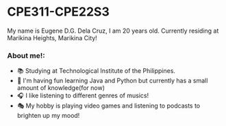 # CPE311-CPE22S3
My name is Eugene D.G. Dela Cruz, I am 20 years old. Currently residing at Marikina Heights, Marikina City!

### About me!:
- :books: Studying at Technological Institute of the Philippines.
- :cowboy_hat_face: I'm having fun learning Java and Python but currently has a small amount of knowledge(for now)
- :headphones: I like listening to different genres of musics!
- :performing_arts:	My hobby is playing video games and listening to podcasts to brighten up my mood!
